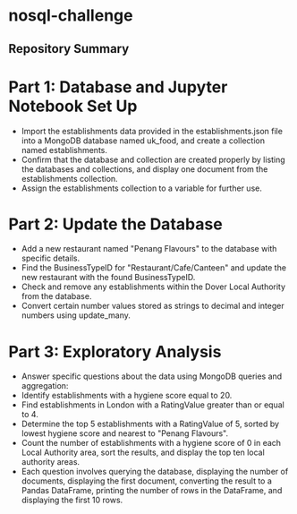 # nosql-challenge

## Repository Summary

# Part 1: Database and Jupyter Notebook Set Up
- Import the establishments data provided in the establishments.json file into a MongoDB database named uk_food, and create a collection named establishments.
- Confirm that the database and collection are created properly by listing the databases and collections, and display one document from the establishments collection.
- Assign the establishments collection to a variable for further use.

# Part 2: Update the Database
- Add a new restaurant named "Penang Flavours" to the database with specific details.
- Find the BusinessTypeID for "Restaurant/Cafe/Canteen" and update the new restaurant with the found BusinessTypeID.
- Check and remove any establishments within the Dover Local Authority from the database.
- Convert certain number values stored as strings to decimal and integer numbers using update_many.

# Part 3: Exploratory Analysis
- Answer specific questions about the data using MongoDB queries and aggregation:
- Identify establishments with a hygiene score equal to 20.
- Find establishments in London with a RatingValue greater than or equal to 4.
- Determine the top 5 establishments with a RatingValue of 5, sorted by lowest hygiene score and nearest to "Penang Flavours".
- Count the number of establishments with a hygiene score of 0 in each Local Authority area, sort the results, and display the top ten local authority areas.
- Each question involves querying the database, displaying the number of documents, displaying the first document, converting the result to a Pandas DataFrame, printing the number of rows in the DataFrame, and displaying the first 10 rows.
